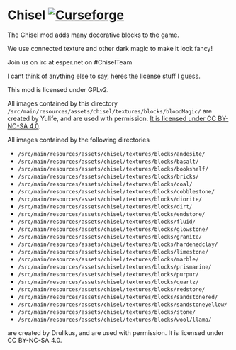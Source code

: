 Chisel [![Curseforge](http://cf.way2muchnoise.eu/short_chisel.svg)](https://minecraft.curseforge.com/projects/chisel)
===========

The Chisel mod adds many decorative blocks to the game.

We use connected texture and other dark magic to make it look fancy!

Join us on irc at esper.net on #ChiselTeam

I cant think of anything else to say, heres the license stuff I guess.

This mod is licensed under GPLv2.

All images contained by this directory
`/src/main/resources/assets/chisel/textures/blocks/bloodMagic/` are created by Yulife, and are used with permission.
[It is licensed under CC BY-NC-SA 4.0](https://github.com/CyanideX/Unity/blob/master/LICENSE.md).

All images contained by the following directories

- `/src/main/resources/assets/chisel/textures/blocks/andesite/`
- `/src/main/resources/assets/chisel/textures/blocks/basalt/`
- `/src/main/resources/assets/chisel/textures/blocks/bookshelf/`
- `/src/main/resources/assets/chisel/textures/blocks/bricks/`
- `/src/main/resources/assets/chisel/textures/blocks/coal/`
- `/src/main/resources/assets/chisel/textures/blocks/cobblestone/`
- `/src/main/resources/assets/chisel/textures/blocks/diorite/`
- `/src/main/resources/assets/chisel/textures/blocks/dirt/`
- `/src/main/resources/assets/chisel/textures/blocks/endstone/`
- `/src/main/resources/assets/chisel/textures/blocks/fluid/`
- `/src/main/resources/assets/chisel/textures/blocks/glowstone/`
- `/src/main/resources/assets/chisel/textures/blocks/granite/`
- `/src/main/resources/assets/chisel/textures/blocks/hardenedclay/`
- `/src/main/resources/assets/chisel/textures/blocks/limestone/`
- `/src/main/resources/assets/chisel/textures/blocks/marble/`
- `/src/main/resources/assets/chisel/textures/blocks/prismarine/`
- `/src/main/resources/assets/chisel/textures/blocks/purpur/`
- `/src/main/resources/assets/chisel/textures/blocks/quartz/`
- `/src/main/resources/assets/chisel/textures/blocks/redstone/`
- `/src/main/resources/assets/chisel/textures/blocks/sandstonered/`
- `/src/main/resources/assets/chisel/textures/blocks/sandstoneyellow/`
- `/src/main/resources/assets/chisel/textures/blocks/stone/`
- `/src/main/resources/assets/chisel/textures/blocks/wool/llama/`

are created by Drullkus, and are used with permission. It is licensed under CC BY-NC-SA 4.0.
